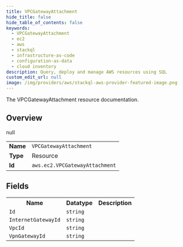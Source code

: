 ```yaml
---
title: VPCGatewayAttachment
hide_title: false
hide_table_of_contents: false
keywords:
  - VPCGatewayAttachment
  - ec2
  - aws
  - stackql
  - infrastructure-as-code
  - configuration-as-data
  - cloud inventory
description: Query, deploy and manage AWS resources using SQL
custom_edit_url: null
image: /img/providers/aws/stackql-aws-provider-featured-image.png
---
```

The VPCGatewayAttachment resource documentation.

## Overview
<table><tbody>
<tr><td><b>Name</b></td><td><code>VPCGatewayAttachment</code></td></tr>
<tr><td><b>Type</b></td><td>Resource</td></tr>
null
<tr><td><b>Id</b></td><td><code>aws.ec2.VPCGatewayAttachment</code></td></tr>
</tbody></table>

## Fields
<table><tbody>
<tr><th>Name</th><th>Datatype</th><th>Description</th></tr>
<tr><td><code>Id</code></td><td><code>string</code></td><td></td></tr><tr><td><code>InternetGatewayId</code></td><td><code>string</code></td><td></td></tr><tr><td><code>VpcId</code></td><td><code>string</code></td><td></td></tr><tr><td><code>VpnGatewayId</code></td><td><code>string</code></td><td></td></tr>
</tbody></table>